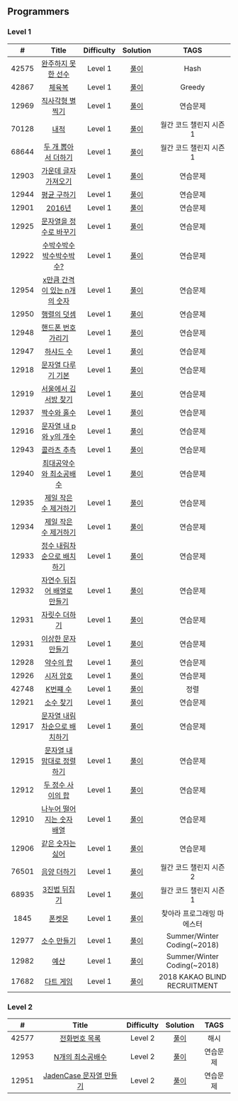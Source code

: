 ## Programmers
### Level 1
|  #  | Title | Difficulty | Solution | TAGS |
| :-: | :---: | :--------: | :------: | :--: |
|42575| [완주하지 못한 선수](https://programmers.co.kr/learn/courses/30/lessons/42576) | Level 1 | [풀이](https://velog.io/@t1won/Level-1-%EC%99%84%EC%A3%BC%ED%95%98%EC%A7%80-%EB%AA%BB%ED%95%9C-%EC%84%A0%EC%88%98) | Hash |
|42867| [체육복](https://programmers.co.kr/learn/courses/30/lessons/42862) | Level 1| [풀이](https://velog.io/@t1won/Level-1-%EC%B2%B4%EC%9C%A1%EB%B3%B5) | Greedy |
|12969| [직사각형 별 찍기](https://programmers.co.kr/learn/courses/30/lessons/12969) |Level 1| [풀이](https://velog.io/@t1won/Level-1-%EC%A7%81%EC%82%AC%EA%B0%81%ED%98%95-%EB%B3%84-%EC%B0%8D%EA%B8%B0)|연습문제|
|70128| [내적](https://programmers.co.kr/learn/courses/30/lessons/70128) |Level 1| [풀이](https://velog.io/@t1won/Level-1-%EB%82%B4%EC%A0%81) |월간 코드 챌린지 시즌1|
|68644| [두 개 뽑아서 더하기](https://programmers.co.kr/learn/courses/30/lessons/68644?language=python3) |Level 1| [풀이](https://velog.io/@t1won/Level-1-%EB%91%90-%EA%B0%9C-%EB%BD%91%EC%95%84%EC%84%9C-%EB%8D%94%ED%95%98%EA%B8%B0)|월간 코드 챌린지 시즌1|
|12903| [가운데 글자 가져오기](https://programmers.co.kr/learn/courses/30/lessons/12903) |Level 1| [풀이](https://velog.io/@t1won/Level-1-%EA%B0%80%EC%9A%B4%EB%8D%B0-%EA%B8%80%EC%9E%90-%EA%B0%80%EC%A0%B8%EC%98%A4%EA%B8%B0)|연습문제|
|12944| [평균 구하기](https://programmers.co.kr/learn/courses/30/lessons/12944) |Level 1| [풀이](https://velog.io/@t1won/Level-1-%ED%8F%89%EA%B7%A0-%EA%B5%AC%ED%95%98%EA%B8%B0) |연습문제|
|12901| [2016년](https://programmers.co.kr/learn/courses/30/lessons/12901?language=python3) |Level 1| [풀이](https://velog.io/@t1won/Level-1-2016%EB%85%84) |연습문제|
|12925| [문자열을 정수로 바꾸기](https://programmers.co.kr/learn/courses/30/lessons/12925) |Level 1| [풀이](https://velog.io/@t1won/Level-1-%EB%AC%B8%EC%9E%90%EC%97%B4%EC%9D%84-%EC%A0%95%EC%88%98%EB%A1%9C-%EB%B0%94%EA%BE%B8%EA%B8%B0)|연습문제|
|12922| [수박수박수박수박수박수?](https://programmers.co.kr/learn/courses/30/lessons/12922) |Level 1| [풀이](https://velog.io/@t1won/Level-1-%EC%88%98%EB%B0%95%EC%88%98%EB%B0%95%EC%88%98%EB%B0%95%EC%88%98%EB%B0%95%EC%88%98%EB%B0%95%EC%88%98)|연습문제|
|12954| [x만큼 간격이 있는 n개의 숫자](https://programmers.co.kr/learn/courses/30/lessons/12954) |Level 1| [풀이](https://velog.io/@t1won/Level-1-x%EB%A7%8C%ED%81%BC-%EA%B0%84%EA%B2%A9%EC%9D%B4-%EC%9E%88%EB%8A%94-n%EA%B0%9C%EC%9D%98-%EC%88%AB%EC%9E%90)|연습문제|
|12950| [행렬의 덧셈](https://programmers.co.kr/learn/courses/30/lessons/12950) |Level 1| [풀이](https://velog.io/@t1won/Level-1-%ED%96%89%EB%A0%AC%EC%9D%98-%EB%8D%A7%EC%85%88) |연습문제|
|12948| [핸드폰 번호 가리기](https://programmers.co.kr/learn/courses/30/lessons/12948) |Level 1| [풀이](https://velog.io/@t1won/Level-1-%ED%95%B8%EB%93%9C%ED%8F%B0-%EB%B2%88%ED%98%B8-%EA%B0%80%EB%A6%AC%EA%B8%B0) |연습문제|
|12947| [하샤드 수](https://programmers.co.kr/learn/courses/30/lessons/12947) |Level 1| [풀이](https://velog.io/@t1won/Level-1-%ED%95%98%EC%83%A4%EB%93%9C-%EC%88%98) |연습문제|
|12918| [문자열 다루기 기본](https://programmers.co.kr/learn/courses/30/lessons/12918) |Level 1| [풀이](https://velog.io/@t1won/Level-1-%EB%AC%B8%EC%9E%90%EC%97%B4-%EB%8B%A4%EB%A3%A8%EA%B8%B0-%EA%B8%B0%EB%B3%B8)|연습문제|
|12919| [서울에서 김서방 찾기](https://programmers.co.kr/learn/courses/30/lessons/12919) |Level 1| [풀이](https://velog.io/@t1won/Level-1-%EC%84%9C%EC%9A%B8%EC%97%90%EC%84%9C-%EA%B9%80%EC%84%9C%EB%B0%A9-%EC%B0%BE%EA%B8%B0)|연습문제|
|12937| [짝수와 홀수](https://programmers.co.kr/learn/courses/30/lessons/12937) |Level 1| [풀이](https://velog.io/@t1won/Level-1-%EC%A7%9D%EC%88%98%EC%99%80-%ED%99%80%EC%88%98)|연습문제|
|12916| [문자열 내 p와 y의 개수](https://programmers.co.kr/learn/courses/30/lessons/12916) |Level 1| [풀이](https://velog.io/@t1won/Level-1-%EB%AC%B8%EC%9E%90%EC%97%B4-%EB%82%B4-p%EC%99%80-y%EC%9D%98-%EA%B0%9C%EC%88%98)|연습문제|
|12943| [콜라츠 추측](https://programmers.co.kr/learn/courses/30/lessons/12943) |Level 1| [풀이](https://velog.io/@t1won/Level-1-%EB%AC%B8%EC%9E%90%EC%97%B4-%EB%82%B4-p%EC%99%80-y%EC%9D%98-%EA%B0%9C%EC%88%98)|연습문제|
|12940| [최대공약수와 최소공배수](https://programmers.co.kr/learn/courses/30/lessons/12940?language=python3) |Level 1| [풀이](https://velog.io/@t1won/Level-1-%EC%B5%9C%EB%8C%80%EA%B3%B5%EC%95%BD%EC%88%98%EC%99%80-%EC%B5%9C%EC%86%8C%EA%B3%B5%EB%B0%B0%EC%88%98)|연습문제|
|12935| [제일 작은 수 제거하기](https://programmers.co.kr/learn/courses/30/lessons/12935)|Level 1| [풀이](https://velog.io/@t1won/Level-1-%EC%A0%9C%EC%9D%BC-%EC%9E%91%EC%9D%80-%EC%88%98-%EC%A0%9C%EA%B1%B0%ED%95%98%EA%B8%B0)|연습문제|
|12934| [제일 작은 수 제거하기](https://programmers.co.kr/learn/courses/30/lessons/12934)|Level 1| [풀이](https://velog.io/@t1won/Level-1-%EC%A0%95%EC%88%98-%EC%A0%9C%EA%B3%B1%EA%B7%BC-%ED%8C%90%EB%B3%84)|연습문제|
|12933| [정수 내림차순으로 배치하기](https://programmers.co.kr/learn/courses/30/lessons/12933) |Level 1| [풀이](https://velog.io/@t1won/Level-1-%EC%A0%95%EC%88%98-%EB%82%B4%EB%A6%BC%EC%B0%A8%EC%88%9C%EC%9C%BC%EB%A1%9C-%EB%B0%B0%EC%B9%98%ED%95%98%EA%B8%B0)|연습문제|
|12932| [자연수 뒤집어 배열로 만들기](https://programmers.co.kr/learn/courses/30/lessons/12932) |Level 1| [풀이](https://velog.io/@t1won/Level-1-%EC%9E%90%EC%97%B0%EC%88%98-%EB%92%A4%EC%A7%91%EC%96%B4-%EB%B0%B0%EC%97%B4%EB%A1%9C-%EB%A7%8C%EB%93%A4%EA%B8%B0)|연습문제|
|12931| [자릿수 더하기](https://programmers.co.kr/learn/courses/30/lessons/12931)|Level 1|[풀이](https://velog.io/@t1won/Level-1-%EC%9E%90%EB%A6%BF%EC%88%98-%EB%8D%94%ED%95%98%EA%B8%B0)|연습문제|
|12931| [이상한 문자 만들기](https://programmers.co.kr/learn/courses/30/lessons/12930)|Level 1| [풀이](https://velog.io/@t1won/Level-1-%EC%9D%B4%EC%83%81%ED%95%9C-%EB%AC%B8%EC%9E%90-%EB%A7%8C%EB%93%A4%EA%B8%B0) |연습문제|
|12928| [약수의 합](https://programmers.co.kr/learn/courses/30/lessons/12928) |Level 1|[풀이](https://velog.io/@t1won/Level-1-%EC%95%BD%EC%88%98%EC%9D%98-%ED%95%A9)|연습문제|
|12926| [시저 암호](https://programmers.co.kr/learn/courses/30/lessons/12926) |Level 1|[풀이](https://velog.io/@t1won/Level-1-%EC%8B%9C%EC%A0%80-%EC%95%94%ED%98%B8)|연습문제|
|42748| [K번쨰 수](https://programmers.co.kr/learn/courses/30/lessons/42748)|Level 1|[풀이](https://velog.io/@t1won/Level-1-K-%EB%B2%88%EC%A7%B8-%EC%88%98)|정렬|
|12921| [소수 찾기](https://programmers.co.kr/learn/courses/30/lessons/12921) |Level 1|[풀이](https://velog.io/@t1won/Level-1-%EC%86%8C%EC%88%98-%EC%B0%BE%EA%B8%B0)|연습문제|
|12917|[문자열 내림차순으로 배치하기](https://programmers.co.kr/learn/courses/30/lessons/12917) |Level 1|[풀이](https://velog.io/@t1won/Level-1-%EB%AC%B8%EC%9E%90%EC%97%B4-%EB%82%B4%EB%A6%BC%EC%B0%A8%EC%88%9C%EC%9C%BC%EB%A1%9C-%EB%B0%B0%EC%B9%98%ED%95%98%EA%B8%B0)|연습문제|
|12915|[문자열 내 맘대로 정렬하기](https://programmers.co.kr/learn/courses/30/lessons/12915)|Level 1|[풀이](https://velog.io/@t1won/Python-%EB%AC%B8%EC%9E%90%EC%97%B4-%EB%82%B4-%EB%A7%88%EC%9D%8C%EB%8C%80%EB%A1%9C-%EC%A0%95%EB%A0%AC%ED%95%98%EA%B8%B0)|연습문제|
|12912|[두 정수 사이의 합](https://programmers.co.kr/learn/courses/30/lessons/12912)|Level 1|[풀이](https://velog.io/@t1won/Level-1-%EB%91%90-%EC%A0%95%EC%88%98-%EC%82%AC%EC%9D%B4%EC%9D%98-%ED%95%A9)|연습문제|
|12910|[나누어 떨어지는 숫자 배열](https://programmers.co.kr/learn/courses/30/lessons/12910)|Level 1|[풀이](https://velog.io/@t1won/Level-1-%EB%82%98%EB%88%84%EC%96%B4-%EB%96%A8%EC%96%B4%EC%A7%80%EB%8A%94-%EC%88%AB%EC%9E%90-%EB%B0%B0%EC%97%B4)|연습문제|
|12906|[같은 숫자는 싫어](https://programmers.co.kr/learn/courses/30/lessons/12906)|Level 1|[풀이](https://velog.io/@t1won/Level-1-%EA%B0%99%EC%9D%80-%EC%88%AB%EC%9E%90%EB%8A%94-%EC%8B%AB%EC%96%B4)|연습문제|
|76501|[음양 더하기](https://programmers.co.kr/learn/courses/30/lessons/76501)|Level 1|[풀이](https://velog.io/@t1won/Level-1-%EC%9D%8C%EC%96%91-%EB%8D%94%ED%95%98%EA%B8%B0)|월간 코드 챌린지 시즌2|
|68935|[3진법 뒤집기](https://programmers.co.kr/learn/courses/30/lessons/68935)|Level 1|[풀이](https://velog.io/@t1won/Level-1-3%EC%A7%84%EB%B2%95-%EB%92%A4%EC%A7%91%EA%B8%B0)|월간 코드 챌린지 시즌1|
|1845|[폰켓몬](https://programmers.co.kr/learn/courses/30/lessons/1845)|Level 1|[풀이](https://velog.io/@t1won/Level-1-%ED%8F%B0%EC%BC%93%EB%AA%AC)|찾아라 프로그래밍 마에스터|
|12977|[소수 만들기](https://programmers.co.kr/learn/courses/30/lessons/12977)|Level 1|[풀이](https://velog.io/@t1won/Level-1-%EC%86%8C%EC%88%98-%EB%A7%8C%EB%93%A4%EA%B8%B0)|Summer/Winter Coding(~2018)|
|12982|[예산](https://programmers.co.kr/learn/courses/30/lessons/12982)|Level 1|[풀이](https://velog.io/@t1won/Level-1-%EC%98%88%EC%82%B0)|Summer/Winter Coding(~2018)|
|17682|[다트 게임](https://programmers.co.kr/learn/courses/30/lessons/17682)|Level 1|[풀이](https://velog.io/@t1won/Level-1-%EB%8B%A4%ED%8A%B8-%EA%B2%8C%EC%9E%84)|2018 KAKAO BLIND RECRUITMENT|

### Level 2
|  #  | Title | Difficulty | Solution | TAGS |
| :-: | :---: | :--------: | :------: | :--: |
|42577|[전화번호 목록](https://programmers.co.kr/learn/courses/30/lessons/42577)|Level 2|[풀이](https://velog.io/@t1won/Level-1-%EC%A0%84%ED%99%94%EB%B2%88%ED%98%B8-%EB%AA%A9%EB%A1%9D)|해시|
|12953|[N개의 최소공배수](https://programmers.co.kr/learn/courses/30/lessons/12953)|Level 2|[풀이](https://velog.io/@t1won/Level-2-N%EA%B0%9C%EC%9D%98-%EC%B5%9C%EC%86%8C%EA%B3%B5%EB%B0%B0%EC%88%98)|연습문제|
|12951|[JadenCase 문자열 만들기](https://programmers.co.kr/learn/courses/30/lessons/12951)|Level 2|[풀이](https://velog.io/@t1won/Level-2-JadenCase-%EB%AC%B8%EC%9E%90%EC%97%B4-%EB%A7%8C%EB%93%A4%EA%B8%B0)|연습문제|
